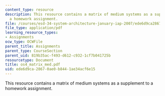 ```yaml
---
content_type: resource
description: This resource contains a matrix of medium systems as a supplement to
  a homework assignment.
file: /courses/esd-34-system-architecture-january-iap-2007/ede6d9ca28670ae0b8441ae34acf6e15_os4_matrix_med.pdf
file_type: application/pdf
learning_resource_types:
- Assignments
ocw_type: OCWFile
parent_title: Assignments
parent_type: CourseSection
parent_uid: 819b35ac-f493-d612-c932-1cf7b041725b
resourcetype: Document
title: os4_matrix_med.pdf
uid: ede6d9ca-2867-0ae0-b844-1ae34acf6e15
---
```

This resource contains a matrix of medium systems as a supplement to a homework assignment.

